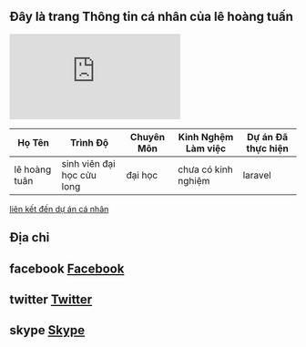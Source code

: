 ## Đây là trang Thông tin cá nhân của lê hoàng tuấn
 
![GitHub Logo](https://www.facebook.com/photo.php?fbid=621918001586057&set=a.188423578268837&type=3&eid=ARCrEwgWBm8MFOaOfeGUZQmyNcMiuEr3gfi0MzeYR7k3wjGbSfKyLjSHjd3OpbLVzYfmiIer4uLArBoO)

Họ Tên | Trình Độ | Chuyên Môn | Kinh Nghệm Làm việc | Dự án Đã thực hiện
------------ | ------------- | ------------- | ------------- | -------------
lê hoàng tuân | sinh viên đại học cửu long | đại học | chưa có kinh nghiệm | laravel


[liên kết đến dự án cá nhân](https://github.com/mystogan13897/1611020032-Lehoangtuan)

## Địa chỉ
## facebook [Facebook](https://www.facebook.com/profile.php?id=100013035889036)
## twitter [Twitter](https://twitter.com/lhongtu30648858?lang=en)
## skype [Skype](https://secure.skype.com/portal/overview)


